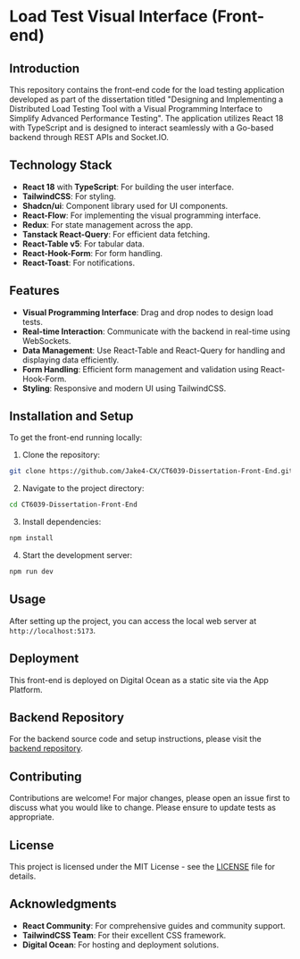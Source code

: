 # Load Test Visual Interface (Front-end)

## Introduction

This repository contains the front-end code for the load testing application developed as part of the dissertation titled "Designing and Implementing a Distributed Load Testing Tool with a Visual Programming Interface to Simplify Advanced Performance Testing". The application utilizes React 18 with TypeScript and is designed to interact seamlessly with a Go-based backend through REST APIs and Socket.IO.

## Technology Stack

- **React 18** with **TypeScript**: For building the user interface.
- **TailwindCSS**: For styling.
- **Shadcn/ui**: Component library used for UI components.
- **React-Flow**: For implementing the visual programming interface.
- **Redux**: For state management across the app.
- **Tanstack React-Query**: For efficient data fetching.
- **React-Table v5**: For tabular data.
- **React-Hook-Form**: For form handling.
- **React-Toast**: For notifications.

## Features

- **Visual Programming Interface**: Drag and drop nodes to design load tests.
- **Real-time Interaction**: Communicate with the backend in real-time using WebSockets.
- **Data Management**: Use React-Table and React-Query for handling and displaying data efficiently.
- **Form Handling**: Efficient form management and validation using React-Hook-Form.
- **Styling**: Responsive and modern UI using TailwindCSS.

## Installation and Setup

To get the front-end running locally:

1. Clone the repository:

```bash
git clone https://github.com/Jake4-CX/CT6039-Dissertation-Front-End.git
```

2. Navigate to the project directory:

```bash
cd CT6039-Dissertation-Front-End
```

3. Install dependencies:

```bash
npm install
```

4. Start the development server:

```bash
npm run dev
```

## Usage

After setting up the project, you can access the local web server at `http://localhost:5173`.

## Deployment

This front-end is deployed on Digital Ocean as a static site via the App Platform.

## Backend Repository

For the backend source code and setup instructions, please visit the [backend repository](https://github.com/Jake4-CX/CT6039-Dissertation-Backend/).

## Contributing

Contributions are welcome! For major changes, please open an issue first to discuss what you would like to change. Please ensure to update tests as appropriate.

## License

This project is licensed under the MIT License - see the [LICENSE](LICENSE) file for details.

## Acknowledgments

- **React Community**: For comprehensive guides and community support.
- **TailwindCSS Team**: For their excellent CSS framework.
- **Digital Ocean**: For hosting and deployment solutions.
